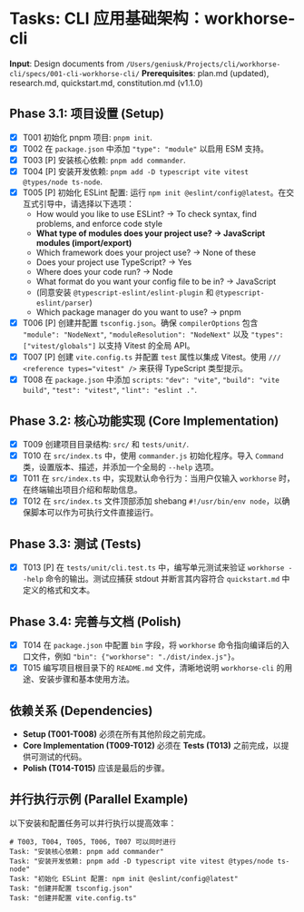 # Tasks: CLI 应用基础架构：workhorse-cli

**Input**: Design documents from `/Users/geniusk/Projects/cli/workhorse-cli/specs/001-cli-workhorse-cli/`
**Prerequisites**: plan.md (updated), research.md, quickstart.md, constitution.md (v1.1.0)

## Phase 3.1: 项目设置 (Setup)
- [X] T001 初始化 pnpm 项目: `pnpm init`.
- [X] T002 在 `package.json` 中添加 `"type": "module"` 以启用 ESM 支持。
- [X] T003 [P] 安装核心依赖: `pnpm add commander`.
- [X] T004 [P] 安装开发依赖: `pnpm add -D typescript vite vitest @types/node ts-node`.
- [X] T005 [P] 初始化 ESLint 配置: 运行 `npm init @eslint/config@latest`。在交互式引导中，请选择以下选项：
    - How would you like to use ESLint? -> To check syntax, find problems, and enforce code style
    - **What type of modules does your project use? -> JavaScript modules (import/export)**
    - Which framework does your project use? -> None of these
    - Does your project use TypeScript? -> Yes
    - Where does your code run? -> Node
    - What format do you want your config file to be in? -> JavaScript
    - (同意安装 `@typescript-eslint/eslint-plugin` 和 `@typescript-eslint/parser`)
    - Which package manager do you want to use? -> pnpm
- [X] T006 [P] 创建并配置 `tsconfig.json`。确保 `compilerOptions` 包含 `"module": "NodeNext"`, `"moduleResolution": "NodeNext"` 以及 `"types": ["vitest/globals"]` 以支持 Vitest 的全局 API。
- [X] T007 [P] 创建 `vite.config.ts` 并配置 `test` 属性以集成 Vitest。使用 `/// <reference types="vitest" />` 来获得 TypeScript 类型提示。
- [X] T008 在 `package.json` 中添加 `scripts`: `"dev": "vite"`, `"build": "vite build"`, `"test": "vitest"`, `"lint": "eslint ."`.

## Phase 3.2: 核心功能实现 (Core Implementation)
- [X] T009 创建项目目录结构: `src/` 和 `tests/unit/`.
- [X] T010 在 `src/index.ts` 中，使用 `commander.js` 初始化程序。导入 `Command` 类，设置版本、描述，并添加一个全局的 `--help` 选项。
- [X] T011 在 `src/index.ts` 中，实现默认命令行为：当用户仅输入 `workhorse` 时，在终端输出项目介绍和帮助信息。
- [X] T012 在 `src/index.ts` 文件顶部添加 shebang `#!/usr/bin/env node`，以确保脚本可以作为可执行文件直接运行。

## Phase 3.3: 测试 (Tests)
- [X] T013 [P] 在 `tests/unit/cli.test.ts` 中，编写单元测试来验证 `workhorse --help` 命令的输出。测试应捕获 stdout 并断言其内容符合 `quickstart.md` 中定义的格式和文本。

## Phase 3.4: 完善与文档 (Polish)
- [X] T014 在 `package.json` 中配置 `bin` 字段，将 `workhorse` 命令指向编译后的入口文件，例如 `"bin": {"workhorse": "./dist/index.js"}`。
- [X] T015 编写项目根目录下的 `README.md` 文件，清晰地说明 `workhorse-cli` 的用途、安装步骤和基本使用方法。

## 依赖关系 (Dependencies)
- **Setup (T001-T008)** 必须在所有其他阶段之前完成。
- **Core Implementation (T009-T012)** 必须在 **Tests (T013)** 之前完成，以提供可测试的代码。
- **Polish (T014-T015)** 应该是最后的步骤。

## 并行执行示例 (Parallel Example)
以下安装和配置任务可以并行执行以提高效率：
```
# T003, T004, T005, T006, T007 可以同时进行
Task: "安装核心依赖: pnpm add commander"
Task: "安装开发依赖: pnpm add -D typescript vite vitest @types/node ts-node"
Task: "初始化 ESLint 配置: npm init @eslint/config@latest"
Task: "创建并配置 tsconfig.json"
Task: "创建并配置 vite.config.ts"
```
